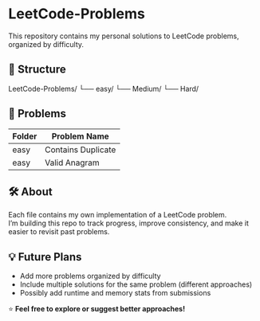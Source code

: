 # LeetCode-Problems

This repository contains my personal solutions to LeetCode problems, organized by difficulty.

## 📂 Structure
LeetCode-Problems/
└── easy/
└── Medium/
└── Hard/


## 📂 Problems

| Folder | Problem Name |
|---------|---------------|
| easy | Contains Duplicate |
| easy | Valid Anagram      |


## 🛠️ About

Each file contains my own implementation of a LeetCode problem.  
I’m building this repo to track progress, improve consistency, and make it easier to revisit past problems.

## 💡 Future Plans

- Add more problems organized by difficulty  
- Include multiple solutions for the same problem (different approaches)  
- Possibly add runtime and memory stats from submissions

⭐ **Feel free to explore or suggest better approaches!**
